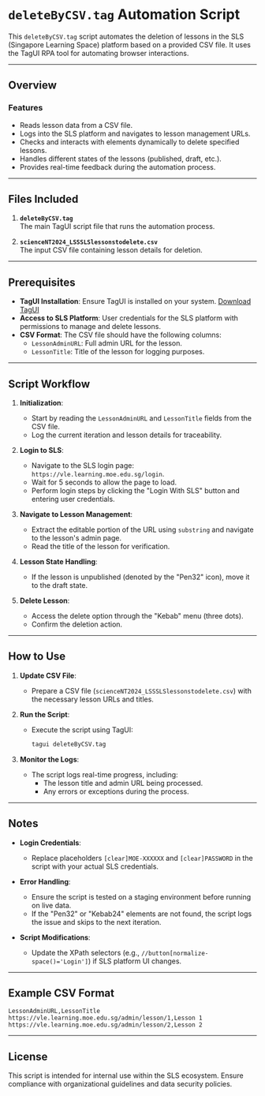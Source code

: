 # `deleteByCSV.tag` Automation Script

This `deleteByCSV.tag` script automates the deletion of lessons in the SLS (Singapore Learning Space) platform based on a provided CSV file. It uses the TagUI RPA tool for automating browser interactions.

---

## Overview

### Features
- Reads lesson data from a CSV file.
- Logs into the SLS platform and navigates to lesson management URLs.
- Checks and interacts with elements dynamically to delete specified lessons.
- Handles different states of the lessons (published, draft, etc.).
- Provides real-time feedback during the automation process.

---

## Files Included
1. **`deleteByCSV.tag`**  
   The main TagUI script file that runs the automation process.
   
2. **`scienceNT2024_LSSSLSlessonstodelete.csv`**  
   The input CSV file containing lesson details for deletion.

---

## Prerequisites
- **TagUI Installation**: Ensure TagUI is installed on your system. [Download TagUI](https://tagui.readthedocs.io/en/latest/setup.html)
- **Access to SLS Platform**: User credentials for the SLS platform with permissions to manage and delete lessons.
- **CSV Format**: The CSV file should have the following columns:
  - `LessonAdminURL`: Full admin URL for the lesson.
  - `LessonTitle`: Title of the lesson for logging purposes.

---

## Script Workflow

1. **Initialization**:
   - Start by reading the `LessonAdminURL` and `LessonTitle` fields from the CSV file.
   - Log the current iteration and lesson details for traceability.

2. **Login to SLS**:
   - Navigate to the SLS login page: `https://vle.learning.moe.edu.sg/login`.
   - Wait for 5 seconds to allow the page to load.
   - Perform login steps by clicking the "Login With SLS" button and entering user credentials.

3. **Navigate to Lesson Management**:
   - Extract the editable portion of the URL using `substring` and navigate to the lesson's admin page.
   - Read the title of the lesson for verification.

4. **Lesson State Handling**:
   - If the lesson is unpublished (denoted by the "Pen32" icon), move it to the draft state.

5. **Delete Lesson**:
   - Access the delete option through the "Kebab" menu (three dots).
   - Confirm the deletion action.

---

## How to Use

1. **Update CSV File**:
   - Prepare a CSV file (`scienceNT2024_LSSSLSlessonstodelete.csv`) with the necessary lesson URLs and titles.

2. **Run the Script**:
   - Execute the script using TagUI:
     ```bash
     tagui deleteByCSV.tag
     ```

3. **Monitor the Logs**:
   - The script logs real-time progress, including:
     - The lesson title and admin URL being processed.
     - Any errors or exceptions during the process.

---

## Notes

- **Login Credentials**:
  - Replace placeholders `[clear]MOE-XXXXXX` and `[clear]PASSWORD` in the script with your actual SLS credentials.

- **Error Handling**:
  - Ensure the script is tested on a staging environment before running on live data.
  - If the "Pen32" or "Kebab24" elements are not found, the script logs the issue and skips to the next iteration.

- **Script Modifications**:
  - Update the XPath selectors (e.g., `//button[normalize-space()='Login']`) if SLS platform UI changes.

---

## Example CSV Format

```csv
LessonAdminURL,LessonTitle
https://vle.learning.moe.edu.sg/admin/lesson/1,Lesson 1
https://vle.learning.moe.edu.sg/admin/lesson/2,Lesson 2
```

---

## License

This script is intended for internal use within the SLS ecosystem. Ensure compliance with organizational guidelines and data security policies.
